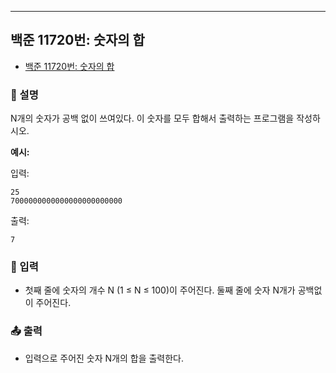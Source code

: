 ---

## 백준 11720번: 숫자의 합

- [백준 11720번: 숫자의 합](https://www.acmicpc.net/problem/11720)

### 📖 설명

N개의 숫자가 공백 없이 쓰여있다. 이 숫자를 모두 합해서 출력하는 프로그램을 작성하시오.

**예시:**

입력:

```
25
7000000000000000000000000
```

출력:

```
7
```

### 📝 입력

- 첫째 줄에 숫자의 개수 N (1 ≤ N ≤ 100)이 주어진다. 둘째 줄에 숫자 N개가 공백없이 주어진다.

### 📤 출력

- 입력으로 주어진 숫자 N개의 합을 출력한다.
